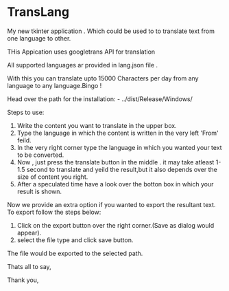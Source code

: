 # TransLang

My new tkinter application . Which could be used to to translate text from one language to other.

THis Appication uses googletrans API for translation

All supported languages ar provided in lang.json file .

With this you can translate upto 15000 Characters per day from any language to any language.Bingo !

Head over the path for the installation: - ../dist/Release/Windows/


Steps to use:

1. Write the content you want to translate in the upper box.
2. Type the language in which the content is written in the very left 'From' feild.
3. In the very right corner type the language in which you wanted your text to be converted.
4. Now , just press the translate button in the middle . it may take atleast 1-1.5 second to translate and yeild the result,but it also depends over the size of content you right.
5. After a speculated time have a look over the botton box in which your result is shown.

Now we provide an extra option if you wanted to export the resultant text. To export follow the steps below:

1. Click on the export button over the right corner.(Save as dialog would appear).
2. select the file type and click save button.

The file would be exported to the selected path.

Thats all to say,

Thank you,
